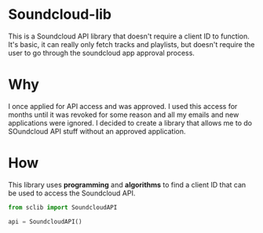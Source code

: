# Soundcloud-lib
This is a Soundcloud API library that doesn't require a client ID to function.  It's basic, it can really only fetch tracks and playlists, but doesn't require the user to go through the soundcloud app approval process.

# Why
I once applied for API access and was approved.  I used this access for months until it was revoked for some reason and all my emails and new applications were ignored.  I decided to create a library that allows me to do SOundcloud API stuff without an approved application.

# How
This library uses **programming** and **algorithms** to find a client ID that can be used to access the Soundcloud API.

```python
from sclib import SoundcloudAPI

api = SoundcloudAPI()
